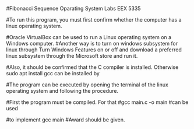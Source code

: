#Fibonacci Sequence Oparating System Labs EEX 5335

#To run this program, you must first confirm whether the computer has a linux operating system.

#Oracle VirtualBox can be used to run a Linux operating system on a Windows computer. 
#Another way is to turn on windows subsystem for linux through Turn Windows Features on or off and download a preferred linux subsystem through the Microsoft store and run it.

#Also, it should be confirmed that the C compiler is installed. Otherwise 
sudo apt install gcc 
can be installed by

#The program can be executed by opening the terminal of the linux operating system and following the procedure.

#First the program must be compiled. For that 
#gcc main.c -o main
#can be used 

#to implement 
gcc main
#Award should be given.
